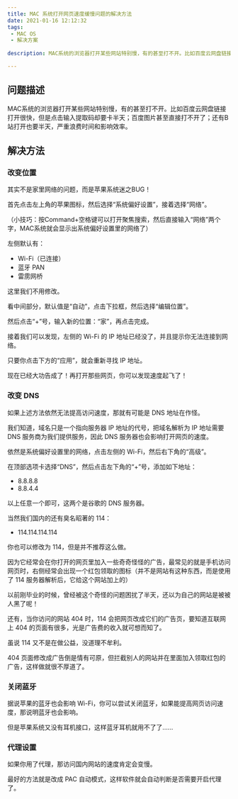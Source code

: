 ```yaml
---
title: MAC 系统打开网页速度缓慢问题的解决方法
date: 2021-01-16 12:12:32
tags:
 - MAC OS
 - 解决方案
 
description: MAC系统的浏览器打开某些网站特别慢，有的甚至打不开。比如百度云网盘链接打开很快，但是点击输入提取码却要卡半天；百度图片甚至直接打不开了；还有B站打开也要半天，严重浪费时间和影响效率，其实不是家里网络的问题，而是苹果系统迷之BUG。

---
```


## 问题描述

MAC系统的浏览器打开某些网站特别慢，有的甚至打不开。比如百度云网盘链接打开很快，但是点击输入提取码却要卡半天；百度图片甚至直接打不开了；还有B站打开也要半天，严重浪费时间和影响效率。

## 解决方法

### 改变位置
其实不是家里网络的问题，而是苹果系统迷之BUG！

首先点击左上角的苹果图标，然后选择“系统偏好设置”，接着选择“网络”。

（小技巧：按Command+空格键可以打开聚焦搜索，然后直接输入“网络”两个字，MAC系统就会显示出系统偏好设置里的网络了）

左侧默认有：

- Wi-Fi（已连接）
- 蓝牙 PAN
- 雷雳网桥

这里我们不用修改。

看中间部分，默认值是“自动”，点击下拉框，然后选择“编辑位置”。

然后点击“+”号，输入新的位置：“家”，再点击完成。

接着我们可以发现，左侧的 Wi-Fi 的 IP 地址已经没了，并且提示你无法连接到网络。

只要你点击下方的“应用”，就会重新寻找 IP 地址。

现在已经大功告成了！再打开那些网页，你可以发现速度起飞了！

### 改变 DNS
如果上述方法依然无法提高访问速度，那就有可能是 DNS 地址在作怪。

我们知道，域名只是一个指向服务器 IP 地址的代号，把域名解析为 IP 地址需要 DNS 服务商为我们提供服务，因此 DNS 服务器也会影响打开网页的速度。

依然是系统偏好设置里的网络，点击左侧的 Wi-Fi，然后右下角的“高级”。

在顶部选项卡选择“DNS”，然后点击左下角的“+”号，添加如下地址：

- 8.8.8.8
- 8.8.4.4

以上任意一个即可，这两个是谷歌的 DNS 服务器。

当然我们国内的还有臭名昭著的 114：

- 114.114.114.114

你也可以修改为 114，但是并不推荐这么做。

因为它经常会在你打开的网页里加入一些奇奇怪怪的广告，最常见的就是手机访问网页时，右侧经常会出现一个红包领取的图标（并不是网站有这种东西，而是使用了 114 服务器解析后，它给这个网站加上的）

以前刚毕业的时候，曾经被这个奇怪的问题困扰了半天，还以为自己的网站是被被人黑了呢！

还有，当你访问的网站 404 时，114 会把网页改成它们的广告页，要知道互联网上 404 的页面有很多，光是广告费的收入就可想而知了。

虽说 114 又不是在做公益，没道理不牟利。

404 页面修改成广告倒是情有可原，但拦截别人的网站并在里面加入领取红包的广告，这样做就很不厚道了。

### 关闭蓝牙

据说苹果的蓝牙也会影响 Wi-Fi，你可以尝试关闭蓝牙，如果能提高网页访问速度，那说明蓝牙也会影响。

但是苹果系统又没有耳机接口，这样蓝牙耳机就用不了了……

### 代理设置

如果你用了代理，那访问国内网站的速度肯定会变慢。

最好的方法就是改成 PAC 自动模式，这样软件就会自动判断是否需要开启代理了。
